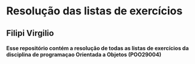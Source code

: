 # Resolução das listas de exercícios

## Filipi Virgilio

#### Esse repositório contém a resolução de todas as listas de exercícios da disciplina de programaçao Orientada a Objetos (POO29004)